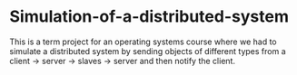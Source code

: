 # Simulation-of-a-distributed-system
This is a term project for an operating systems course where we had to simulate a distributed system
by sending objects of different types from a client -> server -> slaves -> server and then notify the client.
